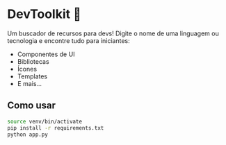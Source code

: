# DevToolkit 🔧

Um buscador de recursos para devs! Digite o nome de uma linguagem ou tecnologia e encontre tudo para iniciantes:

- Componentes de UI
- Bibliotecas
- Ícones
- Templates
- E mais...

## Como usar

```bash
source venv/bin/activate
pip install -r requirements.txt
python app.py
